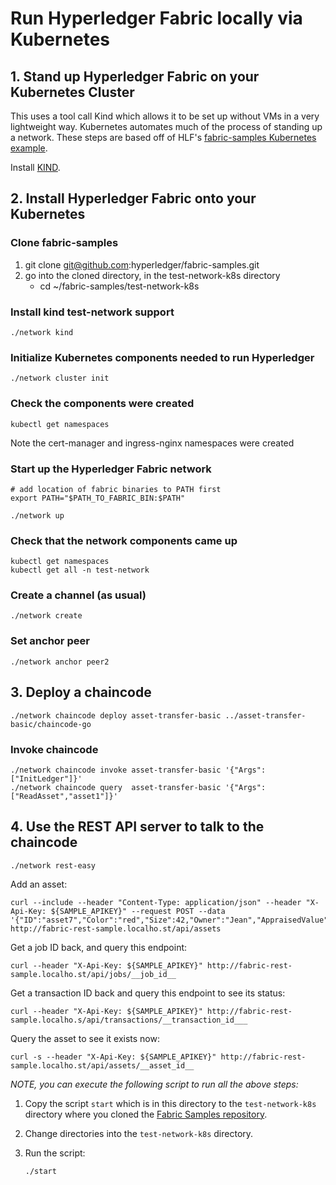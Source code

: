 # Run Hyperledger Fabric locally via Kubernetes

## 1. Stand up Hyperledger Fabric on your Kubernetes Cluster

This uses a tool call Kind which allows it to be set up without VMs in a very lightweight way. Kubernetes automates much of the process of standing up a network. These steps are based off of HLF's [fabric-samples Kubernetes example](https://github.com/hyperledger/fabric-samples/tree/main/test-network-k8s). 

Install [KIND](https://kind.sigs.k8s.io/docs/user/quick-start/). 

## 2. Install Hyperledger Fabric onto your Kubernetes

### Clone fabric-samples

1. git clone git@github.com:hyperledger/fabric-samples.git
1. go into the cloned directory, in the test-network-k8s directory 
    - cd ~/fabric-samples/test-network-k8s 

### Install kind test-network support
    ./network kind 

### Initialize Kubernetes components needed to run Hyperledger 
    ./network cluster init

### Check the components were created

    kubectl get namespaces

Note the cert-manager and ingress-nginx namespaces were created 

### Start up the Hyperledger Fabric network
    # add location of fabric binaries to PATH first
    export PATH="$PATH_TO_FABRIC_BIN:$PATH"
    
    ./network up 

### Check that the network components came up 
    kubectl get namespaces
    kubectl get all -n test-network

### Create a channel (as usual)
    ./network create 

### Set anchor peer
    ./network anchor peer2


## 3. Deploy a chaincode 
    ./network chaincode deploy asset-transfer-basic ../asset-transfer-basic/chaincode-go 

### Invoke chaincode
    ./network chaincode invoke asset-transfer-basic '{"Args":["InitLedger"]}'
    ./network chaincode query  asset-transfer-basic '{"Args":["ReadAsset","asset1"]}'

## 4. Use the REST API server to talk to the chaincode

    ./network rest-easy

Add an asset:
```
curl --include --header "Content-Type: application/json" --header "X-Api-Key: ${SAMPLE_APIKEY}" --request POST --data '{"ID":"asset7","Color":"red","Size":42,"Owner":"Jean","AppraisedValue":101}' http://fabric-rest-sample.localho.st/api/assets
```

Get a job ID back, and query this endpoint:
```
curl --header "X-Api-Key: ${SAMPLE_APIKEY}" http://fabric-rest-sample.localho.st/api/jobs/__job_id__
```

Get a transaction ID back and query this endpoint to see its status:
```
curl --header "X-Api-Key: ${SAMPLE_APIKEY}" http://fabric-rest-sample.localho.s/api/transactions/__transaction_id___
```

Query the asset to see it exists now:
```
curl -s --header "X-Api-Key: ${SAMPLE_APIKEY}" http://fabric-rest-sample.localho.st/api/assets/__asset_id__
```


*NOTE, you can execute the following script to run all the above steps:*

1. Copy the script `start` which is in this directory to the `test-network-k8s` directory where you cloned the [Fabric Samples repository](https://github.com/hyperledger/fabric-samples). 

1. Change directories into the `test-network-k8s` directory.

2. Run the script: 
    ```
    ./start